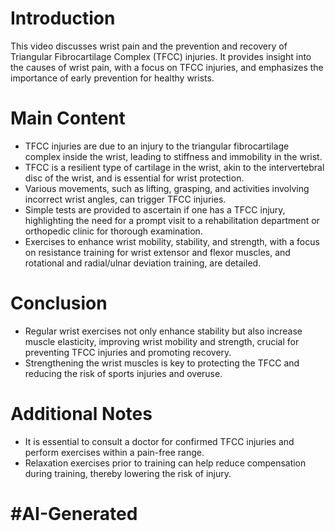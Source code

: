 # Introduction
This video discusses wrist pain and the prevention and recovery of Triangular Fibrocartilage Complex (TFCC) injuries. It provides insight into the causes of wrist pain, with a focus on TFCC injuries, and emphasizes the importance of early prevention for healthy wrists.

# Main Content
- TFCC injuries are due to an injury to the triangular fibrocartilage complex inside the wrist, leading to stiffness and immobility in the wrist.
- TFCC is a resilient type of cartilage in the wrist, akin to the intervertebral disc of the wrist, and is essential for wrist protection.
- Various movements, such as lifting, grasping, and activities involving incorrect wrist angles, can trigger TFCC injuries.
- Simple tests are provided to ascertain if one has a TFCC injury, highlighting the need for a prompt visit to a rehabilitation department or orthopedic clinic for thorough examination.
- Exercises to enhance wrist mobility, stability, and strength, with a focus on resistance training for wrist extensor and flexor muscles, and rotational and radial/ulnar deviation training, are detailed.

# Conclusion
- Regular wrist exercises not only enhance stability but also increase muscle elasticity, improving wrist mobility and strength, crucial for preventing TFCC injuries and promoting recovery.
- Strengthening the wrist muscles is key to protecting the TFCC and reducing the risk of sports injuries and overuse.

# Additional Notes
- It is essential to consult a doctor for confirmed TFCC injuries and perform exercises within a pain-free range.
- Relaxation exercises prior to training can help reduce compensation during training, thereby lowering the risk of injury.

# #AI-Generated

